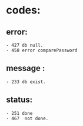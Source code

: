 # codes:

## error:
    - 427 db null.
    - 458 error comparePassword

## message :
    - 233 db exist.


## status:
    - 251 done
    - 467  not done.